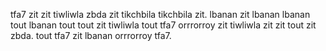tfa7 zit zit tiwliwla zbda zit tikchbila tikchbila zit. lbanan zit lbanan lbanan tout lbanan tout tout zit tiwliwla tout tfa7 orrrorroy zit tiwliwla zit zit tout zit zbda. tout tfa7 zit lbanan orrrorroy tfa7.